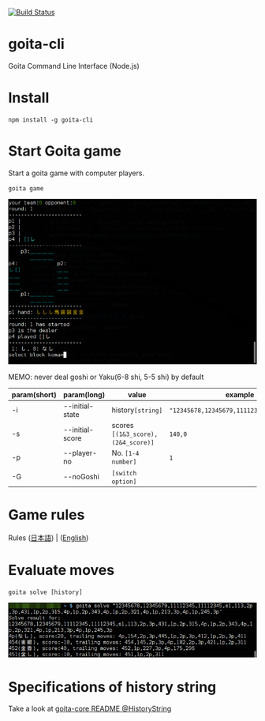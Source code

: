 [![Build Status](https://travis-ci.org/Goita/goita-cli.svg?branch=master)](https://travis-ci.org/Goita/goita-cli)

# goita-cli
Goita Command Line Interface (Node.js)

# Install

```
npm install -g goita-cli
```

# Start Goita game
Start a goita game with computer players.

```
goita game
```
![gameScreenshot](README.img/Screenshot_goita_game.png)

MEMO: never deal goshi or Yaku(6-8 shi, 5-5 shi) by default

param(short) | param(long) | value | example
---------|----------|---------|-----------
 -i | --initial-state | history`[string]`| `"12345678,12345679,11112345,11112345,s1"`
 -s | --initial-score | scores `[(1&3_score),(2&4_score)]`| `140,0`
 -p | --player-no | No. `[1-4 number]` | `1`
-G | --noGoshi | `[switch option]` | 

# Game rules
Rules ([日本語](http://goita.jp/rule/)) | ([English](https://www.pagat.com/climbing/goita.html))

# Evaluate moves

```
goita solve [history]
```
![solveScreenshot](README.img/Screenshot_goita_solve.png)

# Specifications of history string

Take a look at [goita-core README @HistoryString](https://github.com/Goita/goita-core-js#historystring)
